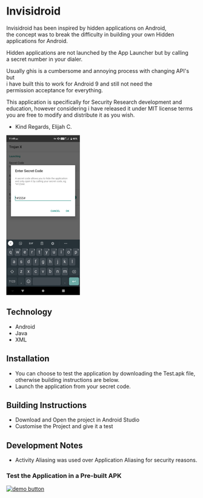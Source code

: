 Invisidroid
======
Invisidroid has been inspired by hidden applications on Android,    
the concept was to break the difficulty in building your own Hidden     
applications for Android.    

Hidden applications are not launched by the App Launcher but by calling     
a secret number in your dialer.    

Usually ghis is a cumbersome and annoying process with changing API's but     
i have built this to work for Android 9 and still not need the     
permission acceptance for everything.    
 
This application is specifically for Security Research development and     
education, however considering i have released it under MIT license terms     
you are free to modify and distribute it as you wish.    
    
- Kind Regards, Elijah C.   


![screen](IMG_20200616_120406.jpg)


## Technology
* Android
* Java
* XML

## Installation
* You can choose to test the application by downloading the Test.apk file,    
  otherwise building instructions are below.    
* Launch the application from your secret code.   

## Building Instructions
* Download and Open the project in Android Studio    
* Customise the Project and give it a test    


## Development Notes
* Activity Aliasing was used over Application Aliasing for security reasons.    


### Test the Application in a Pre-built APK
[![demo button](https://i.imgur.com/3Ugm8J7.jpg)](https://github.com/WokeWorld/Invisidroid/blob/master/Invisidroid.apk?raw=true) 

